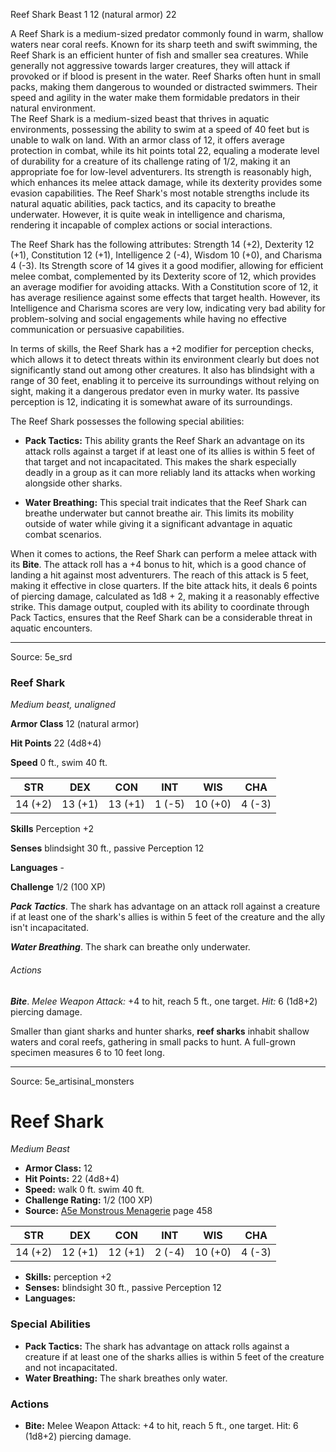 <MonsterName/>Reef Shark</MonsterName>
<CreatureType/>Beast</CreatureType>
<CR/>1</CR>
<AC/>12 (natural armor)</AC>
<HP/>22</HP>
<summary>A Reef Shark is a medium-sized predator commonly found in warm, shallow waters near coral reefs. Known for its sharp teeth and swift swimming, the Reef Shark is an efficient hunter of fish and smaller sea creatures. While generally not aggressive towards larger creatures, they will attack if provoked or if blood is present in the water. Reef Sharks often hunt in small packs, making them dangerous to wounded or distracted swimmers. Their speed and agility in the water make them formidable predators in their natural environment.</summary>

<summary>The Reef Shark is a medium-sized beast that thrives in aquatic environments, possessing the ability to swim at a speed of 40 feet but is unable to walk on land. With an armor class of 12, it offers average protection in combat, while its hit points total 22, equaling a moderate level of durability for a creature of its challenge rating of 1/2, making it an appropriate foe for low-level adventurers. Its strength is reasonably high, which enhances its melee attack damage, while its dexterity provides some evasion capabilities. The Reef Shark's most notable strengths include its natural aquatic abilities, pack tactics, and its capacity to breathe underwater. However, it is quite weak in intelligence and charisma, rendering it incapable of complex actions or social interactions.</summary>

<detail>

The Reef Shark has the following attributes: Strength 14 (+2), Dexterity 12 (+1), Constitution 12 (+1), Intelligence 2 (-4), Wisdom 10 (+0), and Charisma 4 (-3). Its Strength score of 14 gives it a good modifier, allowing for efficient melee combat, complemented by its Dexterity score of 12, which provides an average modifier for avoiding attacks. With a Constitution score of 12, it has average resilience against some effects that target health. However, its Intelligence and Charisma scores are very low, indicating very bad ability for problem-solving and social engagements while having no effective communication or persuasive capabilities.

In terms of skills, the Reef Shark has a +2 modifier for perception checks, which allows it to detect threats within its environment clearly but does not significantly stand out among other creatures. It also has blindsight with a range of 30 feet, enabling it to perceive its surroundings without relying on sight, making it a dangerous predator even in murky water. Its passive perception is 12, indicating it is somewhat aware of its surroundings.

The Reef Shark possesses the following special abilities: 

- **Pack Tactics:** This ability grants the Reef Shark an advantage on its attack rolls against a target if at least one of its allies is within 5 feet of that target and not incapacitated. This makes the shark especially deadly in a group as it can more reliably land its attacks when working alongside other sharks.

- **Water Breathing:** This special trait indicates that the Reef Shark can breathe underwater but cannot breathe air. This limits its mobility outside of water while giving it a significant advantage in aquatic combat scenarios.

When it comes to actions, the Reef Shark can perform a melee attack with its **Bite**. The attack roll has a +4 bonus to hit, which is a good chance of landing a hit against most adventurers. The reach of this attack is 5 feet, making it effective in close quarters. If the bite attack hits, it deals 6 points of piercing damage, calculated as 1d8 + 2, making it a reasonably effective strike. This damage output, coupled with its ability to coordinate through Pack Tactics, ensures that the Reef Shark can be a considerable threat in aquatic encounters.</detail>



---

Source: 5e_srd

### Reef Shark

*Medium beast, unaligned*

**Armor Class** 12 (natural armor)

**Hit Points** 22 (4d8+4)

**Speed** 0 ft., swim 40 ft.

| STR     | DEX     | CON     | INT    | WIS     | CHA    |
|---------|---------|---------|--------|---------|--------|
| 14 (+2) | 13 (+1) | 13 (+1) | 1 (-5) | 10 (+0) | 4 (-3) |

**Skills** Perception +2

**Senses** blindsight 30 ft., passive Perception 12

**Languages** -

**Challenge** 1/2 (100 XP)

***Pack Tactics***. The shark has advantage on an attack roll against a creature if at least one of the shark's allies is within 5 feet of the creature and the ally isn't incapacitated.

***Water Breathing***. The shark can breathe only underwater.

###### Actions

***Bite***. *Melee Weapon Attack:* +4 to hit, reach 5 ft., one target. *Hit:* 6 (1d8+2) piercing damage.

Smaller than giant sharks and hunter sharks, **reef sharks** inhabit shallow waters and coral reefs, gathering in small packs to hunt. A full-grown specimen measures 6 to 10 feet long.



---

Source: 5e_artisinal_monsters

# Reef Shark

*Medium* *Beast*

- **Armor Class:** 12
- **Hit Points:** 22 (4d8+4)
- **Speed:** walk 0 ft. swim 40 ft.
- **Challenge Rating:** 1/2 (100 XP)
- **Source:** [A5e Monstrous Menagerie](https://enpublishingrpg.com/products/level-up-monstrous-menagerie-a5e) page 458

| STR | DEX | CON | INT | WIS | CHA |
| --- | --- | --- | --- | --- | --- |
| 14 (+2) | 12 (+1) | 12 (+1) | 2 (-4) | 10 (+0) | 4 (-3) |

- **Skills:** perception +2
- **Senses:** blindsight 30 ft., passive Perception 12
- **Languages:** 

### Special Abilities

- **Pack Tactics:** The shark has advantage on attack rolls against a creature if at least one of the sharks allies is within 5 feet of the creature and not incapacitated.
- **Water Breathing:** The shark breathes only water.

### Actions

- **Bite:** Melee Weapon Attack: +4 to hit, reach 5 ft., one target. Hit: 6 (1d8+2) piercing damage.





